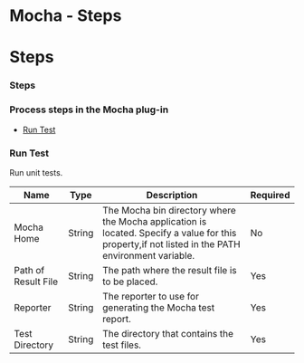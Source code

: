 
Mocha - Steps
=============

# Steps


### Steps




### Process steps in the Mocha plug-in

* [Run Test](#run_test)


### Run Test

Run unit tests.


| Name | Type | Description                                                                                                          | Required |
| ---- | ---- | -------------------------------------------------------------------------------------------------------------------- | -------- |
| Mocha Home | String | The Mocha bin directory where the Mocha application is located. Specify a value for this property,if not listed in the PATH environment variable. | No |
| Path of Result File | String | The path where the result file is to be placed. | Yes |
| Reporter | String | The reporter to use for generating the Mocha test report. | Yes |
| Test Directory | String | The directory that contains the test files. | Yes |


